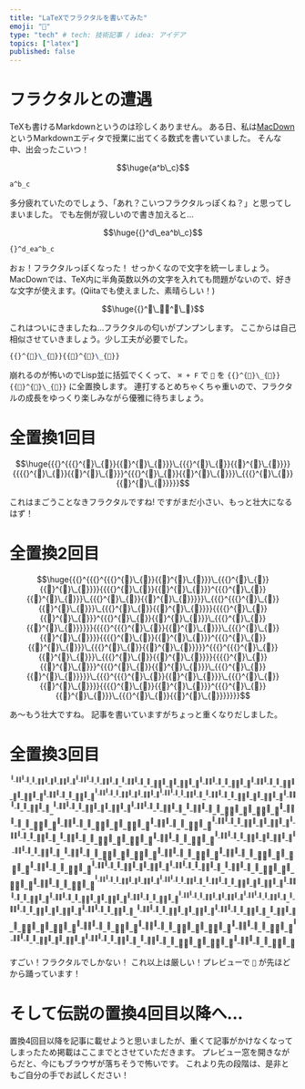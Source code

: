 ```yaml
---
title: "LaTeXでフラクタルを書いてみた"
emoji: "🍣"
type: "tech" # tech: 技術記事 / idea: アイデア
topics: ["latex"]
published: false
---
```


# フラクタルとの遭遇

TeXも書けるMarkdownというのは珍しくありません。
ある日、私は[MacDown](https://macdown.uranusjr.com/) というMarkdownエディタで授業に出てくる数式を書いていました。
そんな中、出会ったこいつ！

$$\huge{a^b\_c}$$

```tex
a^b_c
```

多分疲れていたのでしょう、「あれ？こいつフラクタルっぽくね？」と思ってしまいました。
でも左側が寂しいので書き加えると...

$$\huge{{}^d\_ea^b\_c}$$

```tex
{}^d_ea^b_c
```

おぉ！フラクタルっぽくなった！
せっかくなので文字を統一しましょう。MacDownでは、TeX内に半角英数以外の文字を入れても問題がないので、好きな文字が使えます。(Qiitaでも使えました、素晴らしい！)

$$\huge{{}^🍣\_🍣🍣^🍣\_🍣}$$

これはついにきましたね...フラクタルの匂いがプンプンします。
ここからは自己相似させていきましょう。少し工夫が必要でした。

```tex
{{}^{🍣}\_{🍣}}{{🍣}^{🍣}\_{🍣}}
```

崩れるのが怖いのでLisp並に括弧でくくって、 `⌘ + F` で `🍣` を `{{}^{🍣}\_{🍣}}{{🍣}^{🍣}\_{🍣}}` に全置換します。
連打するとめちゃくちゃ重いので、フラクタルの成長をゆっくり楽しみながら優雅に待ちましょう。


# 全置換1回目

$$\huge{{{}^{{{}^{🍣}\_{🍣}}{{🍣}^{🍣}\_{🍣}}}\_{{{}^{🍣}\_{🍣}}{{🍣}^{🍣}\_{🍣}}}}{{{{}^{🍣}\_{🍣}}{{🍣}^{🍣}\_{🍣}}}^{{{}^{🍣}\_{🍣}}{{🍣}^{🍣}\_{🍣}}}\_{{{}^{🍣}\_{🍣}}{{🍣}^{🍣}\_{🍣}}}}}$$

これはまごうことなきフラクタルですね!
ですがまだ小さい、もっと壮大になるはず！


# 全置換2回目

$$\huge{{{}^{{{}^{{{}^{🍣}\_{🍣}}{{🍣}^{🍣}\_{🍣}}}\_{{{}^{🍣}\_{🍣}}{{🍣}^{🍣}\_{🍣}}}}{{{{}^{🍣}\_{🍣}}{{🍣}^{🍣}\_{🍣}}}^{{{}^{🍣}\_{🍣}}{{🍣}^{🍣}\_{🍣}}}\_{{{}^{🍣}\_{🍣}}{{🍣}^{🍣}\_{🍣}}}}}\_{{{}^{{{}^{🍣}\_{🍣}}{{🍣}^{🍣}\_{🍣}}}\_{{{}^{🍣}\_{🍣}}{{🍣}^{🍣}\_{🍣}}}}{{{{}^{🍣}\_{🍣}}{{🍣}^{🍣}\_{🍣}}}^{{{}^{🍣}\_{🍣}}{{🍣}^{🍣}\_{🍣}}}\_{{{}^{🍣}\_{🍣}}{{🍣}^{🍣}\_{🍣}}}}}}{{{{}^{{{}^{🍣}\_{🍣}}{{🍣}^{🍣}\_{🍣}}}\_{{{}^{🍣}\_{🍣}}{{🍣}^{🍣}\_{🍣}}}}{{{{}^{🍣}\_{🍣}}{{🍣}^{🍣}\_{🍣}}}^{{{}^{🍣}\_{🍣}}{{🍣}^{🍣}\_{🍣}}}\_{{{}^{🍣}\_{🍣}}{{🍣}^{🍣}\_{🍣}}}}}^{{{}^{{{}^{🍣}\_{🍣}}{{🍣}^{🍣}\_{🍣}}}\_{{{}^{🍣}\_{🍣}}{{🍣}^{🍣}\_{🍣}}}}{{{{}^{🍣}\_{🍣}}{{🍣}^{🍣}\_{🍣}}}^{{{}^{🍣}\_{🍣}}{{🍣}^{🍣}\_{🍣}}}\_{{{}^{🍣}\_{🍣}}{{🍣}^{🍣}\_{🍣}}}}}\_{{{}^{{{}^{🍣}\_{🍣}}{{🍣}^{🍣}\_{🍣}}}\_{{{}^{🍣}\_{🍣}}{{🍣}^{🍣}\_{🍣}}}}{{{{}^{🍣}\_{🍣}}{{🍣}^{🍣}\_{🍣}}}^{{{}^{🍣}\_{🍣}}{{🍣}^{🍣}\_{🍣}}}\_{{{}^{🍣}\_{🍣}}{{🍣}^{🍣}\_{🍣}}}}}}}$$

あ〜もう壮大ですね。
記事を書いていますがちょっと重くなりだしました。


# 全置換3回目

$${{}^{{{}^{{{}^{{{}^{🍣}\_{🍣}}{{🍣}^{🍣}\_{🍣}}}\_{{{}^{🍣}\_{🍣}}{{🍣}^{🍣}\_{🍣}}}}{{{{}^{🍣}\_{🍣}}{{🍣}^{🍣}\_{🍣}}}^{{{}^{🍣}\_{🍣}}{{🍣}^{🍣}\_{🍣}}}\_{{{}^{🍣}\_{🍣}}{{🍣}^{🍣}\_{🍣}}}}}\_{{{}^{{{}^{🍣}\_{🍣}}{{🍣}^{🍣}\_{🍣}}}\_{{{}^{🍣}\_{🍣}}{{🍣}^{🍣}\_{🍣}}}}{{{{}^{🍣}\_{🍣}}{{🍣}^{🍣}\_{🍣}}}^{{{}^{🍣}\_{🍣}}{{🍣}^{🍣}\_{🍣}}}\_{{{}^{🍣}\_{🍣}}{{🍣}^{🍣}\_{🍣}}}}}}{{{{}^{{{}^{🍣}\_{🍣}}{{🍣}^{🍣}\_{🍣}}}\_{{{}^{🍣}\_{🍣}}{{🍣}^{🍣}\_{🍣}}}}{{{{}^{🍣}\_{🍣}}{{🍣}^{🍣}\_{🍣}}}^{{{}^{🍣}\_{🍣}}{{🍣}^{🍣}\_{🍣}}}\_{{{}^{🍣}\_{🍣}}{{🍣}^{🍣}\_{🍣}}}}}^{{{}^{{{}^{🍣}\_{🍣}}{{🍣}^{🍣}\_{🍣}}}\_{{{}^{🍣}\_{🍣}}{{🍣}^{🍣}\_{🍣}}}}{{{{}^{🍣}\_{🍣}}{{🍣}^{🍣}\_{🍣}}}^{{{}^{🍣}\_{🍣}}{{🍣}^{🍣}\_{🍣}}}\_{{{}^{🍣}\_{🍣}}{{🍣}^{🍣}\_{🍣}}}}}\_{{{}^{{{}^{🍣}\_{🍣}}{{🍣}^{🍣}\_{🍣}}}\_{{{}^{🍣}\_{🍣}}{{🍣}^{🍣}\_{🍣}}}}{{{{}^{🍣}\_{🍣}}{{🍣}^{🍣}\_{🍣}}}^{{{}^{🍣}\_{🍣}}{{🍣}^{🍣}\_{🍣}}}\_{{{}^{🍣}\_{🍣}}{{🍣}^{🍣}\_{🍣}}}}}}}\_{{{}^{{{}^{{{}^{🍣}\_{🍣}}{{🍣}^{🍣}\_{🍣}}}\_{{{}^{🍣}\_{🍣}}{{🍣}^{🍣}\_{🍣}}}}{{{{}^{🍣}\_{🍣}}{{🍣}^{🍣}\_{🍣}}}^{{{}^{🍣}\_{🍣}}{{🍣}^{🍣}\_{🍣}}}\_{{{}^{🍣}\_{🍣}}{{🍣}^{🍣}\_{🍣}}}}}\_{{{}^{{{}^{🍣}\_{🍣}}{{🍣}^{🍣}\_{🍣}}}\_{{{}^{🍣}\_{🍣}}{{🍣}^{🍣}\_{🍣}}}}{{{{}^{🍣}\_{🍣}}{{🍣}^{🍣}\_{🍣}}}^{{{}^{🍣}\_{🍣}}{{🍣}^{🍣}\_{🍣}}}\_{{{}^{🍣}\_{🍣}}{{🍣}^{🍣}\_{🍣}}}}}}{{{{}^{{{}^{🍣}\_{🍣}}{{🍣}^{🍣}\_{🍣}}}\_{{{}^{🍣}\_{🍣}}{{🍣}^{🍣}\_{🍣}}}}{{{{}^{🍣}\_{🍣}}{{🍣}^{🍣}\_{🍣}}}^{{{}^{🍣}\_{🍣}}{{🍣}^{🍣}\_{🍣}}}\_{{{}^{🍣}\_{🍣}}{{🍣}^{🍣}\_{🍣}}}}}^{{{}^{{{}^{🍣}\_{🍣}}{{🍣}^{🍣}\_{🍣}}}\_{{{}^{🍣}\_{🍣}}{{🍣}^{🍣}\_{🍣}}}}{{{{}^{🍣}\_{🍣}}{{🍣}^{🍣}\_{🍣}}}^{{{}^{🍣}\_{🍣}}{{🍣}^{🍣}\_{🍣}}}\_{{{}^{🍣}\_{🍣}}{{🍣}^{🍣}\_{🍣}}}}}\_{{{}^{{{}^{🍣}\_{🍣}}{{🍣}^{🍣}\_{🍣}}}\_{{{}^{🍣}\_{🍣}}{{🍣}^{🍣}\_{🍣}}}}{{{{}^{🍣}\_{🍣}}{{🍣}^{🍣}\_{🍣}}}^{{{}^{🍣}\_{🍣}}{{🍣}^{🍣}\_{🍣}}}\_{{{}^{🍣}\_{🍣}}{{🍣}^{🍣}\_{🍣}}}}}}}}{{{{}^{{{}^{{{}^{🍣}\_{🍣}}{{🍣}^{🍣}\_{🍣}}}\_{{{}^{🍣}\_{🍣}}{{🍣}^{🍣}\_{🍣}}}}{{{{}^{🍣}\_{🍣}}{{🍣}^{🍣}\_{🍣}}}^{{{}^{🍣}\_{🍣}}{{🍣}^{🍣}\_{🍣}}}\_{{{}^{🍣}\_{🍣}}{{🍣}^{🍣}\_{🍣}}}}}\_{{{}^{{{}^{🍣}\_{🍣}}{{🍣}^{🍣}\_{🍣}}}\_{{{}^{🍣}\_{🍣}}{{🍣}^{🍣}\_{🍣}}}}{{{{}^{🍣}\_{🍣}}{{🍣}^{🍣}\_{🍣}}}^{{{}^{🍣}\_{🍣}}{{🍣}^{🍣}\_{🍣}}}\_{{{}^{🍣}\_{🍣}}{{🍣}^{🍣}\_{🍣}}}}}}{{{{}^{{{}^{🍣}\_{🍣}}{{🍣}^{🍣}\_{🍣}}}\_{{{}^{🍣}\_{🍣}}{{🍣}^{🍣}\_{🍣}}}}{{{{}^{🍣}\_{🍣}}{{🍣}^{🍣}\_{🍣}}}^{{{}^{🍣}\_{🍣}}{{🍣}^{🍣}\_{🍣}}}\_{{{}^{🍣}\_{🍣}}{{🍣}^{🍣}\_{🍣}}}}}^{{{}^{{{}^{🍣}\_{🍣}}{{🍣}^{🍣}\_{🍣}}}\_{{{}^{🍣}\_{🍣}}{{🍣}^{🍣}\_{🍣}}}}{{{{}^{🍣}\_{🍣}}{{🍣}^{🍣}\_{🍣}}}^{{{}^{🍣}\_{🍣}}{{🍣}^{🍣}\_{🍣}}}\_{{{}^{🍣}\_{🍣}}{{🍣}^{🍣}\_{🍣}}}}}\_{{{}^{{{}^{🍣}\_{🍣}}{{🍣}^{🍣}\_{🍣}}}\_{{{}^{🍣}\_{🍣}}{{🍣}^{🍣}\_{🍣}}}}{{{{}^{🍣}\_{🍣}}{{🍣}^{🍣}\_{🍣}}}^{{{}^{🍣}\_{🍣}}{{🍣}^{🍣}\_{🍣}}}\_{{{}^{🍣}\_{🍣}}{{🍣}^{🍣}\_{🍣}}}}}}}^{{{}^{{{}^{{{}^{🍣}\_{🍣}}{{🍣}^{🍣}\_{🍣}}}\_{{{}^{🍣}\_{🍣}}{{🍣}^{🍣}\_{🍣}}}}{{{{}^{🍣}\_{🍣}}{{🍣}^{🍣}\_{🍣}}}^{{{}^{🍣}\_{🍣}}{{🍣}^{🍣}\_{🍣}}}\_{{{}^{🍣}\_{🍣}}{{🍣}^{🍣}\_{🍣}}}}}\_{{{}^{{{}^{🍣}\_{🍣}}{{🍣}^{🍣}\_{🍣}}}\_{{{}^{🍣}\_{🍣}}{{🍣}^{🍣}\_{🍣}}}}{{{{}^{🍣}\_{🍣}}{{🍣}^{🍣}\_{🍣}}}^{{{}^{🍣}\_{🍣}}{{🍣}^{🍣}\_{🍣}}}\_{{{}^{🍣}\_{🍣}}{{🍣}^{🍣}\_{🍣}}}}}}{{{{}^{{{}^{🍣}\_{🍣}}{{🍣}^{🍣}\_{🍣}}}\_{{{}^{🍣}\_{🍣}}{{🍣}^{🍣}\_{🍣}}}}{{{{}^{🍣}\_{🍣}}{{🍣}^{🍣}\_{🍣}}}^{{{}^{🍣}\_{🍣}}{{🍣}^{🍣}\_{🍣}}}\_{{{}^{🍣}\_{🍣}}{{🍣}^{🍣}\_{🍣}}}}}^{{{}^{{{}^{🍣}\_{🍣}}{{🍣}^{🍣}\_{🍣}}}\_{{{}^{🍣}\_{🍣}}{{🍣}^{🍣}\_{🍣}}}}{{{{}^{🍣}\_{🍣}}{{🍣}^{🍣}\_{🍣}}}^{{{}^{🍣}\_{🍣}}{{🍣}^{🍣}\_{🍣}}}\_{{{}^{🍣}\_{🍣}}{{🍣}^{🍣}\_{🍣}}}}}\_{{{}^{{{}^{🍣}\_{🍣}}{{🍣}^{🍣}\_{🍣}}}\_{{{}^{🍣}\_{🍣}}{{🍣}^{🍣}\_{🍣}}}}{{{{}^{🍣}\_{🍣}}{{🍣}^{🍣}\_{🍣}}}^{{{}^{🍣}\_{🍣}}{{🍣}^{🍣}\_{🍣}}}\_{{{}^{🍣}\_{🍣}}{{🍣}^{🍣}\_{🍣}}}}}}}\_{{{}^{{{}^{{{}^{🍣}\_{🍣}}{{🍣}^{🍣}\_{🍣}}}\_{{{}^{🍣}\_{🍣}}{{🍣}^{🍣}\_{🍣}}}}{{{{}^{🍣}\_{🍣}}{{🍣}^{🍣}\_{🍣}}}^{{{}^{🍣}\_{🍣}}{{🍣}^{🍣}\_{🍣}}}\_{{{}^{🍣}\_{🍣}}{{🍣}^{🍣}\_{🍣}}}}}\_{{{}^{{{}^{🍣}\_{🍣}}{{🍣}^{🍣}\_{🍣}}}\_{{{}^{🍣}\_{🍣}}{{🍣}^{🍣}\_{🍣}}}}{{{{}^{🍣}\_{🍣}}{{🍣}^{🍣}\_{🍣}}}^{{{}^{🍣}\_{🍣}}{{🍣}^{🍣}\_{🍣}}}\_{{{}^{🍣}\_{🍣}}{{🍣}^{🍣}\_{🍣}}}}}}{{{{}^{{{}^{🍣}\_{🍣}}{{🍣}^{🍣}\_{🍣}}}\_{{{}^{🍣}\_{🍣}}{{🍣}^{🍣}\_{🍣}}}}{{{{}^{🍣}\_{🍣}}{{🍣}^{🍣}\_{🍣}}}^{{{}^{🍣}\_{🍣}}{{🍣}^{🍣}\_{🍣}}}\_{{{}^{🍣}\_{🍣}}{{🍣}^{🍣}\_{🍣}}}}}^{{{}^{{{}^{🍣}\_{🍣}}{{🍣}^{🍣}\_{🍣}}}\_{{{}^{🍣}\_{🍣}}{{🍣}^{🍣}\_{🍣}}}}{{{{}^{🍣}\_{🍣}}{{🍣}^{🍣}\_{🍣}}}^{{{}^{🍣}\_{🍣}}{{🍣}^{🍣}\_{🍣}}}\_{{{}^{🍣}\_{🍣}}{{🍣}^{🍣}\_{🍣}}}}}\_{{{}^{{{}^{🍣}\_{🍣}}{{🍣}^{🍣}\_{🍣}}}\_{{{}^{🍣}\_{🍣}}{{🍣}^{🍣}\_{🍣}}}}{{{{}^{🍣}\_{🍣}}{{🍣}^{🍣}\_{🍣}}}^{{{}^{🍣}\_{🍣}}{{🍣}^{🍣}\_{🍣}}}\_{{{}^{🍣}\_{🍣}}{{🍣}^{🍣}\_{🍣}}}}}}}}$$

すごい！フラクタルでしかない！
これ以上は厳しい！プレビューで `🍣` が先ほどから踊っています！


# そして伝説の置換4回目以降へ...

置換4回目以降を記事に載せようと思いましたが、重くて記事がかけなくなってしまったため掲載はここまでとさせていただきます。
プレビュー窓を開きながらだと、今にもブラウザが落ちそうで怖いです。
これより先の段階は、是非ともご自分の手でお試しください！
